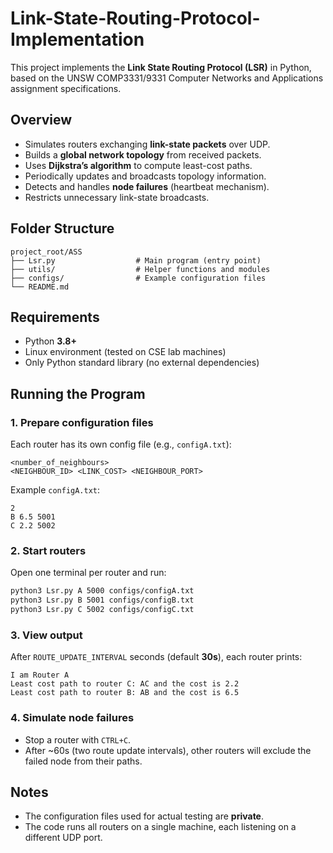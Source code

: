 # Link-State-Routing-Protocol-Implementation

This project implements the **Link State Routing Protocol (LSR)** in Python, based on the UNSW COMP3331/9331 Computer Networks and Applications assignment specifications.

## Overview

* Simulates routers exchanging **link-state packets** over UDP.
* Builds a **global network topology** from received packets.
* Uses **Dijkstra’s algorithm** to compute least-cost paths.
* Periodically updates and broadcasts topology information.
* Detects and handles **node failures** (heartbeat mechanism).
* Restricts unnecessary link-state broadcasts.

## Folder Structure

```
project_root/ASS
├── Lsr.py                  # Main program (entry point)
├── utils/                  # Helper functions and modules
├── configs/                # Example configuration files
└── README.md
```

## Requirements

* Python **3.8+**
* Linux environment (tested on CSE lab machines)
* Only Python standard library (no external dependencies)

## Running the Program

### 1. Prepare configuration files

Each router has its own config file (e.g., `configA.txt`):

```
<number_of_neighbours>
<NEIGHBOUR_ID> <LINK_COST> <NEIGHBOUR_PORT>
```

Example `configA.txt`:

```
2
B 6.5 5001
C 2.2 5002
```

### 2. Start routers

Open one terminal per router and run:

```bash
python3 Lsr.py A 5000 configs/configA.txt
python3 Lsr.py B 5001 configs/configB.txt
python3 Lsr.py C 5002 configs/configC.txt
```

### 3. View output

After `ROUTE_UPDATE_INTERVAL` seconds (default **30s**), each router prints:

```
I am Router A
Least cost path to router C: AC and the cost is 2.2
Least cost path to router B: AB and the cost is 6.5
```

### 4. Simulate node failures

* Stop a router with `CTRL+C`.
* After \~60s (two route update intervals), other routers will exclude the failed node from their paths.

## Notes

* The configuration files used for actual testing are **private**.
* The code runs all routers on a single machine, each listening on a different UDP port.

